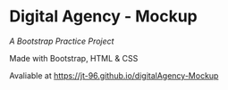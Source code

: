 # Digital Agency - Mockup
*A Bootstrap Practice Project*

Made with Bootstrap, HTML & CSS

Avaliable at https://jt-96.github.io/digitalAgency-Mockup